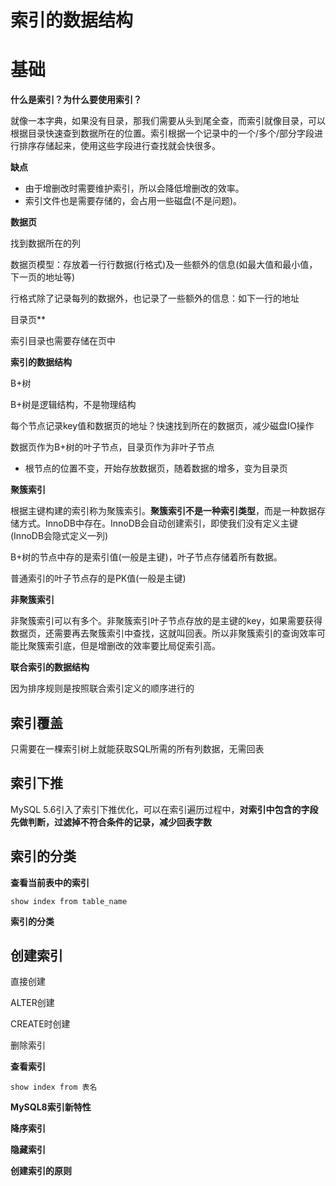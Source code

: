 # 索引的数据结构





# 基础



**什么是索引？为什么要使用索引？**

就像一本字典，如果没有目录，那我们需要从头到尾全查，而索引就像目录，可以根据目录快速查到数据所在的位置。索引根据一个记录中的一个/多个/部分字段进行排序存储起来，使用这些字段进行查找就会快很多。



**缺点**

* 由于增删改时需要维护索引，所以会降低增删改的效率。
* 索引文件也是需要存储的，会占用一些磁盘(不是问题)。                                                                                                                                                                                                                                                                                                                                                                                                                                                                                                                                                                                                                                                                                                                                                                                                                                                                                                                                                                                                                                                                                                                                                                                                                                                                                                                                                                                                                                                                                                                                                                                                                                                                  



**数据页**

找到数据所在的列

数据页模型：存放着一行行数据(行格式)及一些额外的信息(如最大值和最小值，下一页的地址等)

行格式除了记录每列的数据外，也记录了一些额外的信息：如下一行的地址











目录页**

索引目录也需要存储在页中



**索引的数据结构**

B+树

B+树是逻辑结构，不是物理结构

每个节点记录key值和数据页的地址？快速找到所在的数据页，减少磁盘IO操作

数据页作为B+树的叶子节点，目录页作为非叶子节点

* 根节点的位置不变，开始存放数据页，随着数据的增多，变为目录页



**聚簇索引**

根据主键构建的索引称为聚簇索引。**聚簇索引不是一种索引类型**，而是一种数据存储方式。InnoDB中存在。InnoDB会自动创建索引，即使我们没有定义主键(InnoDB会隐式定义一列)

B+树的节点中存的是索引值(一般是主键)，叶子节点存储着所有数据。

普通索引的叶子节点存的是PK值(一般是主键)



**非聚簇索引**

非聚簇索引可以有多个。非聚簇索引叶子节点存放的是主键的key，如果需要获得数据页，还需要再去聚簇索引中查找，这就叫回表。所以非聚簇索引的查询效率可能比聚簇索引底，但是增删改的效率要比局促索引高。



**联合索引的数据结构**

因为排序规则是按照联合索引定义的顺序进行的



## 索引覆盖

只需要在一棵索引树上就能获取SQL所需的所有列数据，无需回表



## 索引下推

MySQL 5.6引入了索引下推优化，可以在索引遍历过程中，**对索引中包含的字段先做判断，过滤掉不符合条件的记录，减少回表字数**



## 索引的分类



**查看当前表中的索引**

```mysql
show index from table_name
```



**索引的分类**



## **创建索引**

直接创建

ALTER创建

CREATE时创建



删除索引







**查看索引**

```mysql
show index from 表名
```



**MySQL8索引新特性**



**降序索引**



**隐藏索引**



**创建索引的原则**







